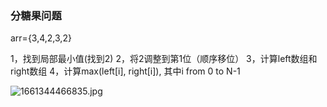 
### 分糖果问题

arr={3,4,2,3,2}

1，找到局部最小值(找到2)
2，将2调整到第1位（顺序移位）
3，计算left数组和right数组
4，计算max(left[i], right[i]), 其中i from 0 to N-1

![1661344466835.jpg](https://pic.zaqbest.com/i/2022/08/24/63061af5d32bf.jpg)